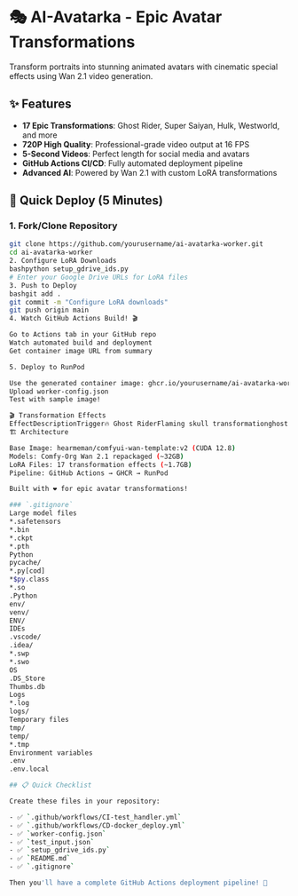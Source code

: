 # 🎭 AI-Avatarka - Epic Avatar Transformations

Transform portraits into stunning animated avatars with cinematic special effects using Wan 2.1 video generation.

## ✨ Features

- **17 Epic Transformations**: Ghost Rider, Super Saiyan, Hulk, Westworld, and more
- **720P High Quality**: Professional-grade video output at 16 FPS
- **5-Second Videos**: Perfect length for social media and avatars
- **GitHub Actions CI/CD**: Fully automated deployment pipeline
- **Advanced AI**: Powered by Wan 2.1 with custom LoRA transformations

## 🚀 Quick Deploy (5 Minutes)

### 1. Fork/Clone Repository
```bash
git clone https://github.com/yourusername/ai-avatarka-worker.git
cd ai-avatarka-worker
2. Configure LoRA Downloads
bashpython setup_gdrive_ids.py
# Enter your Google Drive URLs for LoRA files
3. Push to Deploy
bashgit add .
git commit -m "Configure LoRA downloads"
git push origin main
4. Watch GitHub Actions Build! 🎬

Go to Actions tab in your GitHub repo
Watch automated build and deployment
Get container image URL from summary

5. Deploy to RunPod

Use the generated container image: ghcr.io/yourusername/ai-avatarka-worker:latest
Upload worker-config.json
Test with sample image!

🎬 Transformation Effects
EffectDescriptionTrigger🔥 Ghost RiderFlaming skull transformationghostrider⚡ Son GokuSuper Saiyan power upson_goku💚 HulkIncredible green transformationhulk🌟 Super SaiyanGolden energy aurasuper_saian🤖 WestworldRobotic face revealwestworld⚔️ SamuraiWarrior transformationsamurai💥 KamehamehaEnergy beam attackkamehameha👹 JumpscareMonster revealjumpscare🌊 MeltLiquid transformationmelt_it💣 Mind BlownHead explosionmindblown💪 MusclesShow off physiquemuscles🏗️ CrushHydraulic press effectcrush_it🌪️ Fus Ro DahForce push effectfus_ro_dah🔄 360 RotationSpin around360⭐ VIPRed carpet glamourvip_50_epochs🐶 PuppyCute puppy swarmpuppy🍎 Snow WhiteDisney princesssnow_white
🏗️ Architecture

Base Image: hearmeman/comfyui-wan-template:v2 (CUDA 12.8)
Models: Comfy-Org Wan 2.1 repackaged (~32GB)
LoRA Files: 17 transformation effects (~1.7GB)
Pipeline: GitHub Actions → GHCR → RunPod

Built with ❤️ for epic avatar transformations!

### `.gitignore`
Large model files
*.safetensors
*.bin
*.ckpt
*.pth
Python
pycache/
*.py[cod]
*$py.class
*.so
.Python
env/
venv/
ENV/
IDEs
.vscode/
.idea/
*.swp
*.swo
OS
.DS_Store
Thumbs.db
Logs
*.log
logs/
Temporary files
tmp/
temp/
*.tmp
Environment variables
.env
.env.local

## 📋 Quick Checklist

Create these files in your repository:

- ✅ `.github/workflows/CI-test_handler.yml`
- ✅ `.github/workflows/CD-docker_deploy.yml`
- ✅ `worker-config.json`
- ✅ `test_input.json`
- ✅ `setup_gdrive_ids.py`
- ✅ `README.md`
- ✅ `.gitignore`

Then you'll have a complete GitHub Actions deployment pipeline! 🚀